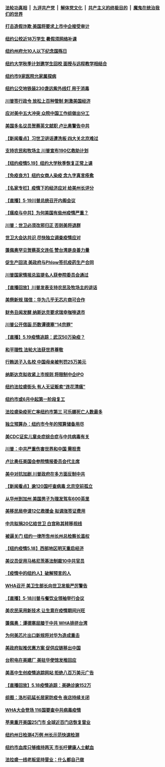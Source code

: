 

####  [法轮功真相](../../../../basic/blob/master/README.md?t=05201701) &nbsp;|&nbsp; [九评共产党](../../../../9ping.md/blob/master/README.md?t=05201701) &nbsp;|&nbsp; [解体党文化](../../../../jtdwh.md/blob/master/README.md?t=05201701)  &nbsp;|&nbsp; [共产主义的终极目的](../../../../gczydzjmd.md/blob/master/README.md?t=05201701) &nbsp;|&nbsp; [魔鬼在统治我们的世界](../../../../mgztzwmdsj.md/blob/master/README.md?t=05201701) 

#### [打击造假诈欺 美国将要求上市中企接受审计](../pages/nsc412/n12122999.md?t=05201701) 

#### [纽约公校近18万学生  暑假须网络补课](../pages/nsc412/n12122783.md?t=05201701) 

#### [纽约州府允10人以下纪念国殇日](../pages/nsc412/n12122777.md?t=05201701) 

#### [纽约大学秋季计划邀学生回校  面授与远程教学相结合](../pages/nsc412/n12122742.md?t=05201701) 

#### [纽约市9家医院允家属探病](../pages/nsc412/n12122770.md?t=05201701) 

#### [纽约公交地铁装230盏远紫外线灯  用于消毒](../pages/nsc412/n12122760.md?t=05201701) 

#### [川普签行政令 放松上百种管制 刺激美国经济](../pages/nsc412/n12122604.md?t=05201701) 

#### [应对美中五大冲突 众院中国工作组做出分工](../pages/nsc412/n12122566.md?t=05201701) 

#### [美国多名议员贺蔡英文就职 卢比奥警告中共](../pages/nsc412/n12122545.md?t=05201701) 

#### [【新闻看点】习世卫讲话遭洗板 四大关北京难过](../pages/nsc412/n12122351.md?t=05201701) 

#### [支持农民和牧场主 川普宣布190亿救助计划](../pages/nsc412/n12121902.md?t=05201701) 

#### [【纽约疫情5.19】纽约大学秋季恢复正常上课](../pages/nsc412/n12120896.md?t=05201701) 

#### [【免疫良方】纽约女商人染疫 念九字真言痊愈](../pages/nsc412/n12122008.md?t=05201701) 

#### [【名家专栏】疫情下的经济应对 给美州长评分](../pages/nsc412/n12121347.md?t=05201701) 

#### [【直播】5·19川普总统召开内阁会议](../pages/nsc412/n12121773.md?t=05201701) 

#### [【瘟疫与中共】为何美国有些州疫情严重？](../pages/nsc412/n12116751.md?t=05201701) 

#### [川普：世卫必须改邪归正 否则美将退群](../pages/nsc412/n12119972.md?t=05201701) 

#### [世卫大会达共识 尽快独立调查疫情应对](../pages/nsc412/n12121699.md?t=05201701) 

#### [蓬佩奥罕见贺蔡英文连任 赞台湾是良善力量](../pages/nsc412/n12121690.md?t=05201701) 

#### [促生产回流 美政府与Phlow签抗疫药生产合同](../pages/nsc412/n12121566.md?t=05201701) 

#### [川普国家情报总监提名人获参院委员会通过](../pages/nsc412/n12121630.md?t=05201701) 

#### [【直播回放】川普发表支持农民及牧场主的讲话](../pages/nsc412/n12121459.md?t=05201701) 

#### [美祭新规 瑞信：华为几乎无芯片商可合作](../pages/nsc412/n12121520.md?t=05201701) 

#### [财务丑闻发酵 纳斯达克要求瑞幸咖啡退市](../pages/nsc412/n12121438.md?t=05201701) 

#### [川普公开信函 历数谭德塞“14宗罪”](../pages/nsc412/n12121039.md?t=05201701) 

#### [【直播】5.19疫情追踪：武汉50万染疫？](../pages/nsc412/n12121002.md?t=05201701) 

#### [和平理性 法轮大法获世界尊敬](../pages/nsc412/n12120174.md?t=05201701) 

#### [行贿送子入名校 中国母亲被判罚25万美元](../pages/nsc412/n12120646.md?t=05201701) 

#### [纳斯达克拟收紧上市规则 将限制中企IPO](../pages/nsc412/n12120132.md?t=05201701) 

#### [纽约法拉盛街头  有人无证贩卖“连花清瘟”](../pages/nsc412/n12120189.md?t=05201701) 

#### [纽约市或6月中起第一阶段复工](../pages/nsc412/n12120196.md?t=05201701) 

#### [法拉盛染疫死亡率纽约市第三  可乐娜死亡人数最多](../pages/nsc412/n12119995.md?t=05201701) 

#### [独立预算办：纽约市今年的预算储备用尽](../pages/nsc412/n12120012.md?t=05201701) 

#### [美CDC证实儿童炎症综合症与中共病毒有关](../pages/nsc412/n12120028.md?t=05201701) 

#### [川普：中共严重伤害世界和中国 需担责](../pages/nsc412/n12119883.md?t=05201701) 

#### [卢比奥任美国会参院情报委员会代主席](../pages/nsc412/n12119732.md?t=05201701) 

#### [美中对抗加剧 川普政府在多方面反制中共](../pages/nsc412/n12118815.md?t=05201701) 

#### [【新闻看点】逾120国吁查病毒 北京空前孤立](../pages/nsc412/n12119110.md?t=05201701) 

#### [从华州到加州 美国男子为理发驾车600英里](../pages/nsc412/n12119317.md?t=05201701) 

#### [美移民局申请12亿救援金 拟调涨签证费用](../pages/nsc412/n12119322.md?t=05201701) 

#### [中共拟捐20亿给世卫 白宫称其转移视线](../pages/nsc412/n12119181.md?t=05201701) 

#### [被逼关门 纽约一律所吿州长州总检察长滥权](../pages/nsc412/n12119022.md?t=05201701) 

#### [【纽约疫情5.18】西部地区明天重启经济](../pages/nsc412/n12118204.md?t=05201701) 

#### [美议员促用马格尼茨基法制裁10中共官员](../pages/nsc412/n12119139.md?t=05201701) 

#### [【疫情中的纽约人】破解预言的人](../pages/nsc412/n12115416.md?t=05201701) 

#### [WHA召开 美卫生部长向世卫发极严厉警告](../pages/nsc412/n12119066.md?t=05201701) 

#### [【直播】5·18川普与餐饮业领袖举行会议](../pages/nsc412/n12118683.md?t=05201701) 

#### [美农民采用新技术 让生意在疫情期间兴旺](../pages/nsc412/n12118849.md?t=05201701) 

#### [蓬佩奥：谭德塞屈膝于中共 WHA排挤台湾](../pages/nsc412/n12118907.md?t=05201701) 

#### [为何美芯片出口新规将对华为造成重击](../pages/nsc412/n12118862.md?t=05201701) 

#### [美政府拟推优惠方案 促供应链移出中国](../pages/nsc412/n12118406.md?t=05201701) 

#### [台积电在美建厂 美驻华使馆发推回应](../pages/nsc412/n12118580.md?t=05201701) 

#### [美高中生创疫情追踪网站 拒绝八百万美元广告](../pages/nsc412/n12117400.md?t=05201701) 

#### [【直播回放】5.18疫情追踪：美确诊逾152万](../pages/nsc412/n12118217.md?t=05201701) 

#### [组图：洛杉矶延长居家防疫令 夜店持续关闭](../pages/nsc412/n12117719.md?t=05201701) 

#### [WHA大会登场 116国要查中共病毒疫情](../pages/nsc412/n12117992.md?t=05201701) 

#### [苹果重开美国25门市 全球近百门店恢复营业](../pages/nsc412/n12117850.md?t=05201701) 

#### [纽约州日检测4万例  州长示范快速检测](../pages/nsc412/n12117332.md?t=05201701) 

#### [纽约市血库只够维持两天  市长吁健康人士献血](../pages/nsc412/n12117304.md?t=05201701) 

#### [法拉盛一线老板坚持营业：什么都自己做](../pages/nsc412/n12117309.md?t=05201701) 

